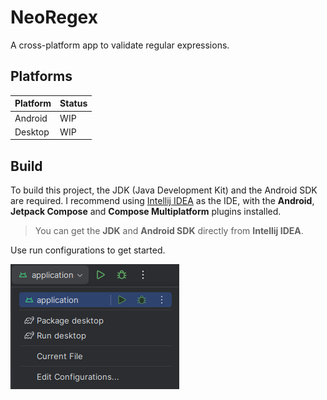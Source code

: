 # NeoRegex

A cross-platform app to validate regular expressions.

## Platforms

| Platform | Status |
|----------|--------|
| Android  | WIP    |
| Desktop  | WIP    |

## Build

To build this project, the JDK (Java Development Kit) and the Android SDK are required. 
I recommend using [Intellij IDEA](https://www.jetbrains.com/idea/download) as the IDE, with the **Android**, **Jetpack Compose** and **Compose Multiplatform** plugins installed.

> You can get the **JDK** and **Android SDK** directly from **Intellij IDEA**.

Use run configurations to get started. <br>

![run-android.png](screenshots/run-android.png)